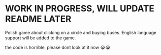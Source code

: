 # WORK IN PROGRESS, WILL UPDATE README LATER

Polish game about clicking on a circle and buying buses.
English language support will be added to the game.

the code is horrible, please dont look at it now 😭😭
